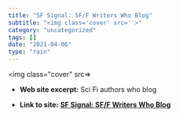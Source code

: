 ```yaml
---
title: "SF Signal: SF/F Writers Who Blog"
subtitle: "<img class='cover' src=''>"
category: "uncategorized"
tags: []
date: "2021-04-06"
type: "rain"
---
```

<img class="cover" src=>



* **Web site excerpt:** Sci Fi authors who blog

* **Link to site:** **[SF Signal: SF/F Writers Who Blog](http://www.sfsignal.com/archives/002815.html)**